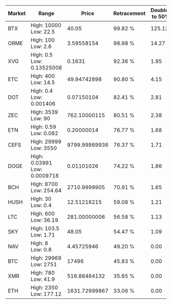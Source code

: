 | Market | Range | Price| Retracement | Doubles to 50% |
| --- | --- | --- | --- | --- |
| BTX | High: 10000<br />Low: 22.5 | 40.05 | 99.82 % | 125.12 |
| ORME | High: 100<br />Low: 2.6 | 3.59558154 | 98.98 % | 14.27 |
| XVG | High: 0.5<br />Low: 0.13525008 | 0.1631 | 92.36 % | 1.95 |
| ETC | High: 400<br />Low: 14.5 | 49.94742898 | 90.80 % | 4.15 |
| DOT | High: 0.4<br />Low: 0.001406 | 0.07150104 | 82.41 % | 2.81 |
| ZEC | High: 3539<br />Low: 90 | 762.10000115 | 80.51 % | 2.38 |
| ETN | High: 0.59<br />Low: 0.082 | 0.20000014 | 76.77 % | 1.68 |
| CEFS | High: 29999<br />Low: 3550 | 9799.99869936 | 76.37 % | 1.71 |
| DOGE | High: 0.03991<br />Low: 0.0009718 | 0.01101026 | 74.22 % | 1.86 |
| BCH | High: 8700<br />Low: 254.64 | 2710.9999905 | 70.91 % | 1.65 |
| HUSH | High: 30<br />Low: 0.4 | 12.51218215 | 59.08 % | 1.21 |
| LTC | High: 600<br />Low: 36.19 | 281.00000006 | 56.58 % | 1.13 |
| SKY | High: 103.5<br />Low: 1.71 | 48.05 | 54.47 % | 1.09 |
| NAV | High: 8<br />Low: 0.8 | 4.45725946 | 49.20 % | 0.00 |
| BTC | High: 29969<br />Low: 2751 | 17496 | 45.83 % | 0.00 |
| XMR | High: 780<br />Low: 41.9 | 516.88484132 | 35.65 % | 0.00 |
| ETH | High: 2350<br />Low: 177.12 | 1631.72999867 | 33.06 % | 0.00 |

